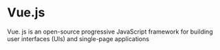 # Vue.js
Vue. js is an open-source progressive JavaScript framework for building user interfaces (UIs) and single-page applications
